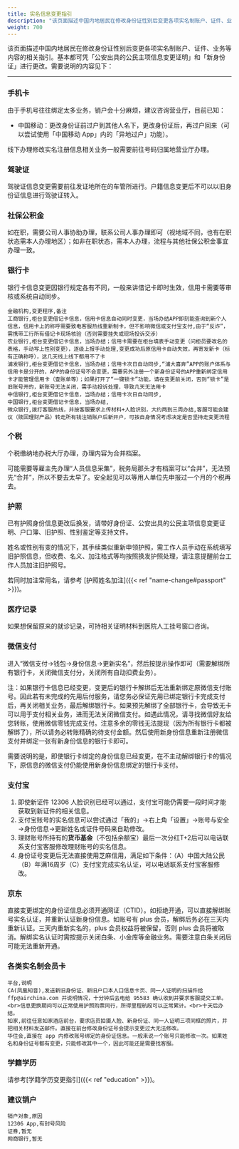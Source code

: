```yaml
---
title: 实名信息变更指引
description: "该页面描述中国内地居民在修改身份证性别后变更各项实名制账户、证件、业务等内容的相关指引。基本都可凭「公安出具的公民主项信息变更证明」和「新身份证」进行更改。"
weight: 700
---
```


该页面描述中国内地居民在修改身份证性别后变更各项实名制账户、证件、业务等内容的相关指引。基本都可凭「公安出具的公民主项信息变更证明」和「新身份证」进行更改。需要说明的内容见下：

---

### 手机卡

由于手机号往往绑定太多业务，销户会十分麻烦，建议咨询营业厅，目前已知：

- 中国移动：更改身份证前过户到其他人名下，更改身份证后，再过户回来（可以尝试使用「中国移动 App」内的「异地过户」功能）。

线下办理修改实名注册信息相关业务一般需要前往号码归属地营业厅办理。

### 驾驶证

驾驶证信息变更需要前往发证地所在的车管所进行。户籍信息变更后不可以以旧身份证信息进行驾驶证转入。

### 社保公积金

如在职，需要公司人事协助办理，联系公司人事办理即可（视地域不同，也有在职状态需本人办理地区）；如非在职状态，需本人办理，流程与其他社保公积金事宜办理一致。

### 银行卡

银行卡信息变更因银行规定各有不同，一般来讲借记卡即时生效，信用卡需要等审核或系统自动同步。

```csv
金融机构,变更程序,备注
工商银行,柜台变更借记卡信息，信用卡信息自动同时变更，当场办结APP即刻能查询到新个人信息，信用卡上的称呼需要致电客服热线重新制卡，但不影响微信或支付宝支付,由于“反诈”，需携带工行所有借记卡现场核验（否则需要挂失或现场投诉交涉）
农业银行,柜台变更借记卡信息，当场办结；信用卡需要在柜台填表手动变更（问柜员要改名的表格，手动写上性别变更），逐级上报手动处理,变更成功后原信用卡自动失效，再寄发新卡（标有正确称呼），这几天线上线下都用不了卡
浦发银行,柜台变更借记卡信息，当场办结；信用卡次日自动同步,“浦大喜奔”APP的账户体系与信用卡是分开的，APP的身份证号不会变更，需要另外注册一个新身份证号的APP重新绑定信用卡才能管理信用卡（查账单等）；如果打开了“一键锁卡”功能，请在变更前关闭，否则“锁卡”是旧账号开的，新账号无法关闭，需手动投诉处理，导致几天无法用卡
中信银行,柜台变更借记卡信息，当场办结；信用卡次日自动同步,
中国银行,柜台变更借记卡信息，当场办结,
微众银行,拨打客服热线，并按客服要求上传材料+人脸识别，大约两到三周办结,客服可能会建议（赎回理财产品）转走所有钱注销账户后新开户，可按自身情况考虑决定是否坚持走变更流程
```

### 个税

个税缴纳地办税大厅办理，办理内容为合并档案。

可能需要等雇主先办理“人员信息采集”，税务局那头才有档案可以“合并”，无法预先“合并”，所以不要去太早了。安全起见可以等用人单位先申报过一个月的个税再去。

### 护照

已有护照身份信息更改后换发，请带好身份证、公安出具的公民主项信息变更证明、户口簿、旧护照、性别鉴定等支持文件。

姓名或性别有变的情况下，其手续类似重新申领护照，需工作人员手动在系统填写旧护照信息，但收费、名义、加注格式等均按照换发护照处理，请注意提醒前台工作人员加注旧护照号。

若同时加注常用名，请参考 [护照姓名加注]({{< ref "name-change#passport" >}})。

### 医疗记录

如果想保留原来的就诊记录，可持相关证明材料到医院人工挂号窗口咨询。

### 微信支付

进入“微信支付→钱包→身份信息→更新实名”，然后按提示操作即可（需要解绑所有银行卡，关闭微信支付分，关闭所有自动扣费业务）。

注：如果银行卡信息已经变更，变更后的银行卡解绑后无法重新绑定原微信支付账号。因此若有未完成的先用后付服务，请您务必保证先用已绑定银行卡完成支付后，再关闭相关业务，最后解绑银行卡。如果预先解绑了全部银行卡，会导致无卡可以用于支付相关业务，进而无法关闭微信支付。如遇此情况，请寻找微信好友给您转账，使用微信零钱完成支付。注意多余的零钱无法提现（因为所有银行卡都被解绑了），所以请务必转账精确的待支付金额。然后使用新身份信息重新注册微信支付并绑定一张有新身份信息的银行卡即可。

需要说明的是，即使银行卡绑定的身份信息已经变更，在不主动解绑银行卡的情况下，原信息的微信支付仍能使用新身份信息绑定的银行卡支付。

### 支付宝

1. 即使新证件 12306 人脸识别已经可以通过，支付宝可能仍需要一段时间才能获取到新证件的相关信息。
1. 支付宝账号的实名信息可以尝试通过「我的」→右上角「设置」→账号与安全→身份信息→更新姓名或证件号码来自助修改。
1. 理财账号所持有的**货币基金**（不包括余额宝）最后一次分红T+2后可以电话联系支付宝客服修改理财账号的实名信息。
1. 身份证号变更后无法直接使用芝麻信用，满足如下条件：（A）中国大陆公民（B）年满16周岁（C）支付宝完成实名认证，可以电话联系支付宝客服修改。

### 京东

直接变更绑定的身份证信息必须开通网证（CTID）。如拒绝开通，可以直接解绑账号实名认证，并重新认证新身份信息。如账号有 plus 会员，解绑后务必在三天内重新认证。三天内重新实名的，plus 会员权益将被保留，否则 plus 会员将被取消。解绑实名认证时需按提示关闭白条、小金库等金融业务。需要注意白条关闭后可能无法重新开通。

### 各类实名制会员卡

```csv
平台,说明
CA(凤凰知音),发送新旧身份证、新旧户口本人口信息卡页、同一人证明的扫描件给 ffp@airchina.com 并说明情况，十分钟后去电给 95583 确认收到并要求客服提交工单。<br>信息更换期间可以正常使用护照购票同行，所得里程航段可以正常累计。<br>十天后办结。
如家,前往任意如家酒店前台，要求店员拍摄人脸、新身份证、同一人证明三项同框的照片，并把相关材料发送邮件。直接在前台修改身份证号会提示变更过大无法修改。
华住会,直接在 app 内修改账号绑定的身份证信息。一般来说一个账号只能修改一次。如果姓名和身份证号都有变更，只能修改其中一个，因此可能还是需要找客服。
```

### 学籍学历

请参考[学籍学历变更指引]({{< ref "education" >}})。

### 建议销户

```csv
销户对象,原因
12306 App,有封号风险
证券,暂无
网商银行,暂无
```
